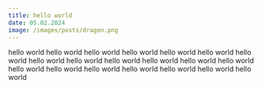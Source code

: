 ```yaml
---
title: hello world
date: 05.02.2024
image: /images/posts/dragon.png
---
```

hello world hello world hello world hello world hello world hello world hello world hello world hello world hello world hello world hello world hello world hello world hello world hello world hello world hello world hello world hello world
